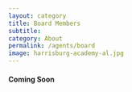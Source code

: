 ```yaml
---
layout: category
title: Board Members
subtitle: 
category: About
permalink: /agents/board
image: harrisburg-academy-al.jpg
---
```


#### Coming Soon